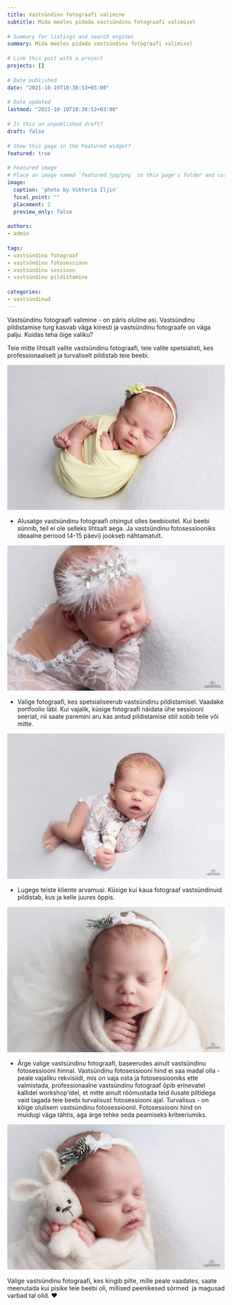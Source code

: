 ```yaml
---
title: Vastsündinu fotograafi valimine
subtitle: Mida meeles pidada vastsündinu fotograafi valimisel

# Summary for listings and search engines
summary: Mida meeles pidada vastsündinu fotograafi valimisel

# Link this post with a project
projects: []

# Date published
date: "2021-10-19T10:38:53+03:00"

# Date updated
lastmod: "2021-10-19T10:38:53+03:00"

# Is this an unpublished draft?
draft: false

# Show this page in the Featured widget?
featured: true

# Featured image
# Place an image named `featured.jpg/png` in this page's folder and customize its options here.
image:
  caption: 'photo by Viktoria Iljin'
  focal_point: ""
  placement: 2
  preview_only: false

authors:
- admin

tags:
- vastsündinu fotograaf
- vastsündinu fotosessioon
- vastsündinu sessioon
- vastsündinu pildistamine

categories:
- vastsündinud
---
```


Vastsündinu fotograafi valimine - on päris oluline asi. Vastsündinu pildistamise turg kasvab väga kiiresti ja vastsündinu fotograafe on väga palju. Kuidas teha õige valiku?

Teie mitte lihtsalt valite vastsündinu fotograafi, teie valite spetsialisti, kes professionaalselt ja turvaliselt pildistab teie beebi.

![vastsündinu pildistamine](./vastsundinu-fotograaf-1.jpg)

* Alusatge vastsündinu fotograafi otsingut olles beebiootel. Kui beebi sünnib, teil ei ole selleks lihtsalt aega. Ja vastsündinu fotosessiooniks ideaalne periood (4-15 päevi) jookseb nähtamatult.

![vastsündinu fotosessioon](./vastsundinu-fotograaf-2.jpg)

* Valige fotograafi, kes spetsialiseerub vastsündinu pildistamisel. Vaadake portfoolio läbi. Kui vajalik, küsige fotograafi näidata ühe sessiooni seeriat, nii saate paremini aru kas antud pildistamise stiil sobib teile või mitte.

![vastsündinu pildistamine Tallinnas](./vastsundinu-fotograaf-3.jpg)

* Lugege teiste kliente arvamusi. Küsige kui kaua fotograaf vastsündinuid pildistab, kus ja kelle juures õppis.

![vastsündinu fotosessioon stuudios Tallinnas](./vastsundinu-fotograaf-4.jpg)

* Ärge valige vastsündinu fotograafi, baseerudes ainult vastsündinu fotosessiooni hinnal. Vastsündinu fotosessiooni hind ei saa madal olla - peale vajaliku rekvisiidi, mis on vaja osta ja fotosessiooniks ette valmistada, professionaalne vastsündinu fotograaf õpib erinevatel kallidel workshop'idel, et mitte ainult rõõmustada teid ilusate piltidega vaid tagada teie beebi turvalisust fotosessiooni ajal. Turvalisus - on kõige olulisem vastsündinu fotosessioonil. Fotosessiooni hind on muidugi väga tähtis, aga ärge tehke seda peamiseks kriteeriumiks.

![vastsündinu pildistamine stuudios](./vastsundinu-fotograaf-5.jpg)

Valige vastsündinu fotograafi, kes kingib pilte, mille peale vaadates, saate meenutada kui pisike teie beebi oli, millised peenikesed sõrmed  ja magusad varbad tal olid. ❤️